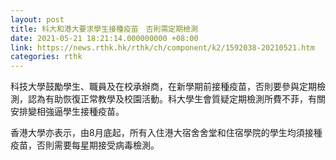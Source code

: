 ```yaml
---
layout: post
title: 科大和港大要求學生接種疫苗　否則需定期檢測
date: 2021-05-21 18:21:14.000000000 +08:00
link: https://news.rthk.hk/rthk/ch/component/k2/1592038-20210521.htm
categories: rthk
---
```


科技大學鼓勵學生、職員及在校承辦商，在新學期前接種疫苗，否則要參與定期檢測，認為有助恢復正常教學及校園活動。科大學生會質疑定期檢測所費不菲，有關安排變相強逼學生接種疫苗。

香港大學亦表示，由8月底起，所有入住港大宿舍舍堂和住宿學院的學生均須接種疫苗，否則需要每星期接受病毒檢測。
